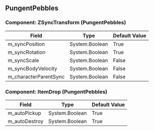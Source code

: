 ## PungentPebbles

### Component: ZSyncTransform (PungentPebbles)

|Field|Type|Default Value|
|---|---|---|
|m_syncPosition|System.Boolean|True|
|m_syncRotation|System.Boolean|True|
|m_syncScale|System.Boolean|False|
|m_syncBodyVelocity|System.Boolean|False|
|m_characterParentSync|System.Boolean|False|

### Component: ItemDrop (PungentPebbles)

|Field|Type|Default Value|
|---|---|---|
|m_autoPickup|System.Boolean|True|
|m_autoDestroy|System.Boolean|True|

